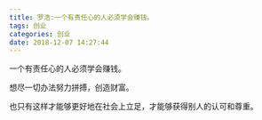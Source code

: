 ```yaml
---
title: 罗浩:一个有责任心的人必须学会赚钱。
tags: 创业
categories: 创业
date: 2018-12-07 14:27:44
---
```


一个有责任心的人必须学会赚钱。

想尽一切办法努力拼搏，创造财富。

也只有这样才能够更好地在社会上立足，才能够获得别人的认可和尊重。